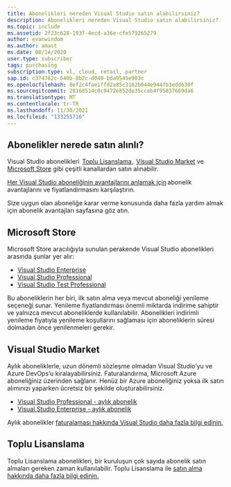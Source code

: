 ```yaml
---
title: Abonelikleri nereden Visual Studio satın alabilirsiniz?
description: Abonelikleri nereden Visual Studio satın alabilirsiniz?
ms.topic: include
ms.assetid: 2f23c628-1937-4ecd-a36e-cfe579265279
author: evanwindom
ms.author: amast
ms.date: 08/14/2020
user.type: subscriber
tags: purchasing
subscription.type: vl, cloud, retail, partner
sap.id: c374762c-640b-8b2c-d049-bda9545e903c
ms.openlocfilehash: 8ef2c4fae1ffd2a85c3162b044e944fb3edd630f
ms.sourcegitcommit: 28168514c0c9472e852de35cceb4f95837669da6
ms.translationtype: MT
ms.contentlocale: tr-TR
ms.lasthandoff: 11/30/2021
ms.locfileid: "133255716"
---
```

## <a name="where-to-purchase-subscriptions"></a>Abonelikler nerede satın alınlı? 

Visual Studio abonelikleri  [Toplu Lisanslama](https://www.microsoft.com/licensing/default),  [Visual Studio Market](https://marketplace.visualstudio.com/subscriptions) ve [Microsoft Store](https://www.microsoft.com/store/collections/visualstudio) gibi çeşitli kanallardan satın alınabilir.  

[Her Visual Studio aboneliğinin avantajlarını anlamak için](https://visualstudio.microsoft.com/vs/pricing/) abonelik avantajlarını ve fiyatlandırmasını karşılaştırın. 

Size uygun olan aboneliğe karar verme konusunda daha fazla yardım almak için abonelik avantajları sayfasına göz atın.   

## <a name="microsoft-store"></a>Microsoft Store 

Microsoft Store aracılığıyla sunulan perakende Visual Studio abonelikleri arasında şunlar yer alır: 

* [Visual Studio Enterprise](https://www.microsoft.com/p/visual-studio-enterprise-subscription/dg7gmgf0dst4?activetab=pivot%3aoverviewtab)
* [Visual Studio Professional](https://www.microsoft.com/p/visual-studio-professional-subscription/dg7gmgf0dst3?activetab=pivot%3aoverviewtab)
* [Visual Studio Test Professional](https://www.microsoft.com/p/visual-studio-test-professional-subscription/dg7gmgf0dst6?activetab=pivot%3aoverviewtab) 

Bu aboneliklerin her biri, ilk satın alma veya mevcut aboneliği yenileme seçeneği sunar. Yenileme fiyatlandırması önemli miktarda indirime sahiptir ve yalnızca mevcut aboneliklerde kullanılabilir. Abonelikleri indirimli yenileme fiyatıyla yenileme koşullarını sağlaması için aboneliklerin süresi dolmadan önce yenilenmeleri gerekir. 

## <a name="visual-studio-marketplace"></a>Visual Studio Market 

Aylık aboneliklerle, uzun dönemli sözleşme olmadan Visual Studio’yu ve Azure DevOps’u kiralayabilirsiniz. Faturalandırma, Microsoft Azure aboneliğiniz üzerinden sağlanır. Henüz bir Azure aboneliğiniz yoksa ilk satın alımınızı yaparken ücretsiz bir şekilde oluşturabilirsiniz.  

* [Visual Studio Professional - aylık abonelik](https://marketplace.visualstudio.com/items?itemName=ms.vs-professional-monthly) 
* [Visual Studio Enterprise - aylık abonelik](https://marketplace.visualstudio.com/items?itemName=ms.vs-enterprise-monthly) 

Aylık abonelikler [faturalaması hakkında Visual Studio daha fazla bilgi edinin.](https://docs.microsoft.com/visualstudio/subscriptions/vscloud-billing-faq) 

## <a name="volume-licensing"></a>Toplu Lisanslama 

Toplu Lisanslama abonelikleri, bir kuruluşun çok sayıda abonelik satın almaları gereken zaman kullanılabilir. Toplu Lisanslama ile [satın alma hakkında daha fazla bilgi edinin.](https://www.microsoft.com/licensing/how-to-buy/how-to-buy)